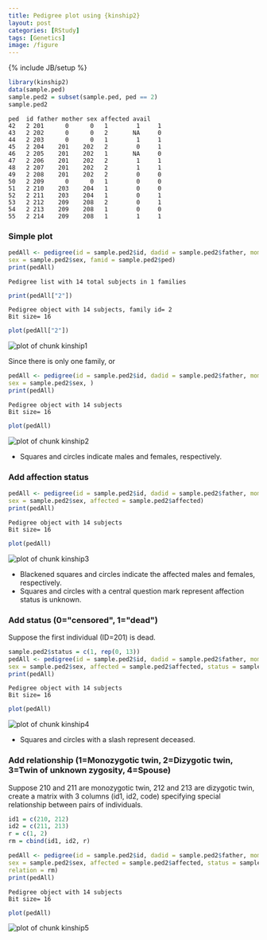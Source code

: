 ```yaml
---
title: Pedigree plot using {kinship2}
layout: post
categories: [RStudy]
tags: [Genetics]
image: /figure
---
```

{% include JB/setup %}

```r
library(kinship2)
data(sample.ped)
sample.ped2 = subset(sample.ped, ped == 2)
sample.ped2
```

```
ped  id father mother sex affected avail
42   2 201      0      0   1        1     1
43   2 202      0      0   2       NA     0
44   2 203      0      0   1        1     1
45   2 204    201    202   2        0     1
46   2 205    201    202   1       NA     0
47   2 206    201    202   2        1     1
48   2 207    201    202   2        1     1
49   2 208    201    202   2        0     0
50   2 209      0      0   1        0     0
51   2 210    203    204   1        0     0
52   2 211    203    204   1        0     1
53   2 212    209    208   2        0     1
54   2 213    209    208   1        0     0
55   2 214    209    208   1        1     1
```


### Simple plot


```r
pedAll <- pedigree(id = sample.ped2$id, dadid = sample.ped2$father, momid = sample.ped2$mother,
sex = sample.ped2$sex, famid = sample.ped2$ped)
print(pedAll)
```

```
Pedigree list with 14 total subjects in 1 families
```

```r
print(pedAll["2"])
```

```
Pedigree object with 14 subjects, family id= 2
Bit size= 16
```

```r
plot(pedAll["2"])
```

![plot of chunk kinship1](/figure/kinship1.png)


Since there is only one family, or


```r
pedAll <- pedigree(id = sample.ped2$id, dadid = sample.ped2$father, momid = sample.ped2$mother,
sex = sample.ped2$sex, )
print(pedAll)
```

```
Pedigree object with 14 subjects
Bit size= 16
```

```r
plot(pedAll)
```

![plot of chunk kinship2](/figure/kinship2.png)


* Squares and circles indicate males and females, respectively.

### Add affection status


```r
pedAll <- pedigree(id = sample.ped2$id, dadid = sample.ped2$father, momid = sample.ped2$mother,
sex = sample.ped2$sex, affected = sample.ped2$affected)
print(pedAll)
```

```
Pedigree object with 14 subjects
Bit size= 16
```

```r
plot(pedAll)
```

![plot of chunk kinship3](/figure/kinship3.png)


* Blackened squares and circles indicate the affected males and females, respectively.
* Squares and circles with a central question mark represent affection status is unknown.

### Add status (0="censored", 1="dead")

Suppose the first individual (ID=201) is dead.


```r
sample.ped2$status = c(1, rep(0, 13))
pedAll <- pedigree(id = sample.ped2$id, dadid = sample.ped2$father, momid = sample.ped2$mother,
sex = sample.ped2$sex, affected = sample.ped2$affected, status = sample.ped2$status)
print(pedAll)
```

```
Pedigree object with 14 subjects
Bit size= 16
```

```r
plot(pedAll)
```

![plot of chunk kinship4](/figure/kinship4.png)


* Squares and circles with a slash represent deceased.

### Add relationship (1=Monozygotic twin, 2=Dizygotic twin, 3=Twin of unknown zygosity, 4=Spouse)

Suppose 210 and 211 are monozygotic twin, 212 and 213 are dizygotic twin, create a matrix with 3 columns (id1, id2, code) specifying special relationship between pairs of individuals.


```r
id1 = c(210, 212)
id2 = c(211, 213)
r = c(1, 2)
rm = cbind(id1, id2, r)
```



```r
pedAll <- pedigree(id = sample.ped2$id, dadid = sample.ped2$father, momid = sample.ped2$mother,
sex = sample.ped2$sex, affected = sample.ped2$affected, status = sample.ped2$status,
relation = rm)
print(pedAll)
```

```
Pedigree object with 14 subjects
Bit size= 16
```

```r
plot(pedAll)
```

![plot of chunk kinship5](/figure/kinship5.png)



